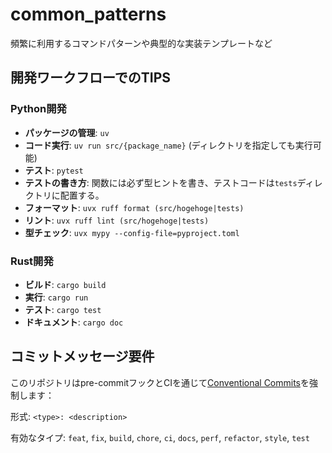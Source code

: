 # common_patterns

頻繁に利用するコマンドパターンや典型的な実装テンプレートなど

## 開発ワークフローでのTIPS

### Python開発

- **パッケージの管理**: `uv`
- **コード実行**: `uv run src/{package_name}`  (ディレクトリを指定しても実行可能)
- **テスト**: `pytest`
- **テストの書き方**: 関数には必ず型ヒントを書き、テストコードは`tests`ディレクトリに配置する。
- **フォーマット**: `uvx ruff format (src/hogehoge|tests)`
- **リント**: `uvx ruff lint (src/hogehoge|tests)`
- **型チェック**: `uvx mypy --config-file=pyproject.toml`

### Rust開発

- **ビルド**: `cargo build`
- **実行**: `cargo run`
- **テスト**: `cargo test`
- **ドキュメント**: `cargo doc`

## コミットメッセージ要件

このリポジトリはpre-commitフックとCIを通じて[Conventional Commits](https://www.conventionalcommits.org/ja/v1.0.0/)を強制します：

形式: `<type>: <description>`

有効なタイプ: `feat`, `fix`, `build`, `chore`, `ci`, `docs`, `perf`, `refactor`, `style`, `test`
